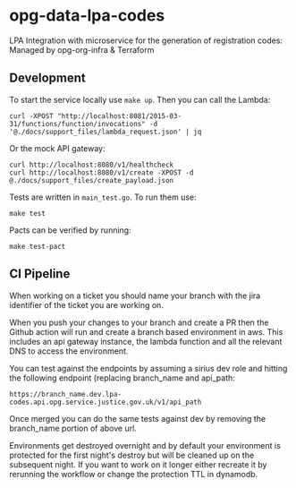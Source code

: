 # opg-data-lpa-codes

LPA Integration with microservice for the generation of registration codes: Managed by opg-org-infra &amp; Terraform


## Development

To start the service locally use `make up`. Then you can call the Lambda:

```
curl -XPOST "http://localhost:8081/2015-03-31/functions/function/invocations" -d '@./docs/support_files/lambda_request.json' | jq
```

Or the mock API gateway:

```
curl http://localhost:8080/v1/healthcheck
curl http://localhost:8080/v1/create -XPOST -d @./docs/support_files/create_payload.json
```

Tests are written in `main_test.go`. To run them use:

```
make test
```

Pacts can be verified by running:

```
make test-pact
```


## CI Pipeline

When working on a ticket you should name your branch with the jira identifier of the ticket you are working on.

When you push your changes to your branch and create a PR then the Github action will run and create a branch
based environment in aws. This includes an api gateway instance, the lambda function and all the relevant DNS to access
the environment.

You can test against the endpoints by assuming a sirius dev role and hitting the following endpoint (replacing branch_name and api_path:

```
https://branch_name.dev.lpa-codes.api.opg.service.justice.gov.uk/v1/api_path
```

Once merged you can do the same tests against dev by removing the branch_name portion of above url.

Environments get destroyed overnight and by default your environment is protected for the first night's destroy but
will be cleaned up on the subsequent night. If you want to work on it longer either recreate it by rerunning the workflow
or  change the protection TTL in dynamodb.
